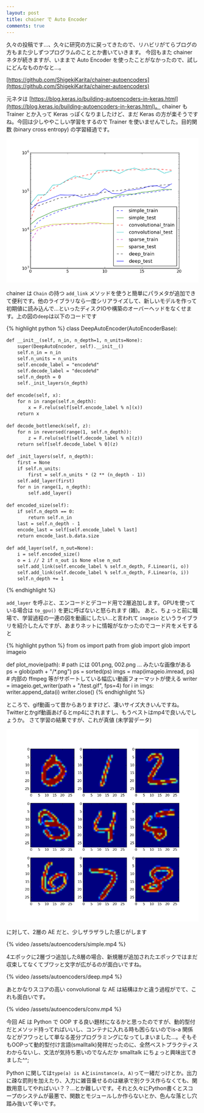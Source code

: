 ```yaml
---
layout: post
title: chainer で Auto Encoder
comments: true
---
```


久々の投稿です...、久々に研究の方に戻ってきたので、リハビリがてらブログの方もまた少しずつプログラムのこととか書いていきます。
今回もまた chainer ネタが続きますが、いままで Auto Encoder を使ったことがなかったので、試しにどんなものかなと...。

[https://github.com/ShigekiKarita/chainer-autoencoders](https://github.com/ShigekiKarita/chainer-autoencoders)

元ネタは [https://blog.keras.io/building-autoencoders-in-keras.html](https://blog.keras.io/building-autoencoders-in-keras.html)。 chainer も Trainer とか入って Keras っぽくなりましたけど、まだ Keras の方が楽そうですね。今回は少しややこしい学習をするので Trainer を使いませんでした。目的関数 (binary cross entropy) の学習経過です。

![score](/assets/autoencoders/score.png)

chainer は `Chain` の持つ `add_link` メソッドを使うと簡単にパラメタが追加できて便利です。他のライブラリなら一度シリアライズして、新しいモデルを作って初期値に読み込んで...といったディスクIOや構築のオーバーヘッドをなくせます。上の図の`deep`は以下のコードです

{% highlight python %}
class DeepAutoEncoder(AutoEncoderBase):

    def __init__(self, n_in, n_depth=1, n_units=None):
        super(DeepAutoEncoder, self).__init__()
        self.n_in = n_in
        self.n_units = n_units
        self.encode_label = "encode%d"
        self.decode_label = "decode%d"
        self.n_depth = 0
        self._init_layers(n_depth)

    def encode(self, x):
        for n in range(self.n_depth):
            x = F.relu(self[self.encode_label % n](x))
        return x

    def decode_bottleneck(self, z):
        for n in reversed(range(1, self.n_depth)):
            z = F.relu(self[self.decode_label % n](z))
        return self[self.decode_label % 0](z)

    def _init_layers(self, n_depth):
        first = None
        if self.n_units:
            first = self.n_units * (2 ** (n_depth - 1))
        self.add_layer(first)
        for n in range(1, n_depth):
            self.add_layer()

    def encoded_size(self):
        if self.n_depth == 0:
            return self.n_in
        last = self.n_depth - 1
        encode_last = self[self.encode_label % last]
        return encode_last.b.data.size

    def add_layer(self, n_out=None):
        i = self.encoded_size()
        o = i // 2 if n_out is None else n_out
        self.add_link(self.encode_label % self.n_depth, F.Linear(i, o))
        self.add_link(self.decode_label % self.n_depth, F.Linear(o, i))
        self.n_depth += 1
{% endhighlight %}

`add_layer` を呼ぶと、エンコードとデコード用で2層追加します。GPUを使っている場合は `to_gpu()` を更に呼ばないと怒られます (雑)。
あと、ちょっと前に職場で、学習過程の一連の図を動画にしたい...と言われて `imageio` というライブラリを紹介したんですが、あまりネットに情報がなかったのでコード片をメモすると

{% highlight python %}
from os import path
from glob import glob
import imageio

def plot_movie(path):
    # path には 001.png, 002.png ...  みたいな画像がある
    ps = glob(path + "/*.png")
    ps = sorted(ps)
    imgs = map(imageio.imread, ps)
    # 内部の ffmpeg 等がサポートしている幅広い動画フォーマットが使える
    writer = imageio.get_writer(path + "/test.gif", fps=4)
    for i in imgs:
        writer.append_data(i)
    writer.close()
{% endhighlight %}

ところで、gif動画って昔からありますけど、凄いサイズ大きいんですね。Twitterとかgif動画あげるとmp4にされますし、もうベストはmp4で良いんでしょうか。
さて学習の結果ですが、これが真値 (未学習データ)

![test](/assets/autoencoders/test.png)

に対して、2層の AE だと、少しザラザラした感じがします

{% video /assets/autoencoders/simple.mp4 %}

4エポックに2層づつ追加した8層の場合、新規層が追加されたエポックではまだ収束してなくてブワッと文字が広がるのが面白いですね。

{% video /assets/autoencoders/deep.mp4 %}

あとかなりスコアの高い convolutional な AE は結構ほかと違う過程がでて、これも面白いです。

{% video /assets/autoencoders/conv.mp4 %}

今回 AE は Python で OOP する良い題材になるかと思ったのですが、動的型付だとメソッド持ってればいいし、コンテナに入れる時も困らないのでis-a 関係などがフワっとして単なる差分プログラミングになってしまいました...。そもそもOOPって動的型付け言語(smalltalk)発祥だったのに、全然ベストプラクティスわからないし、文法が気持ち悪いのでなんだか smalltalk にちょっと興味出てきました^^;

Python に関しては`type(a) is A`と`isinstance(a, A)`って一緒だっけとか。出力に疎な罰則を加えたり、入力に雑音乗せるのは継承で別クラス作らなくても、関数用意してやればいい？？...とか難しいです。それと久々にPython書くとスコープのシステムが最悪で、関数とモジュールしか作らないとか、色んな落とし穴踏み抜いて辛いです。



